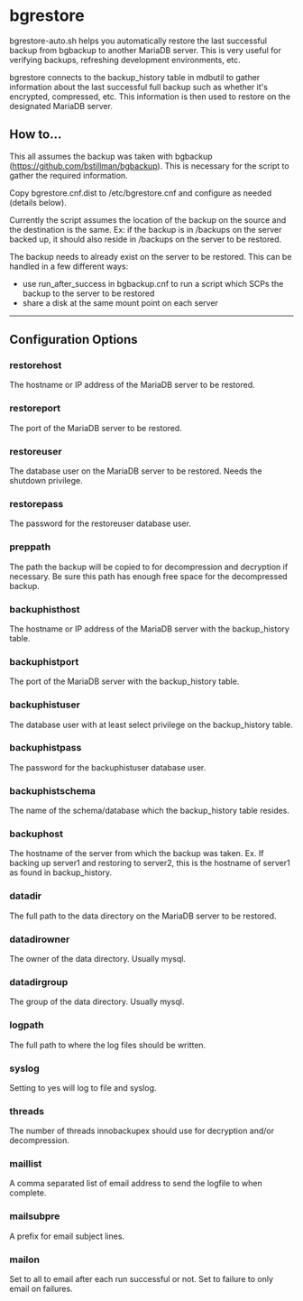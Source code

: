 # bgrestore

bgrestore-auto.sh helps you automatically restore the last successful backup from bgbackup to another MariaDB server. This is very useful for verifying backups, refreshing development environments, etc. 

bgrestore connects to the backup_history table in mdbutil to gather information about the last successful full backup such as whether it's encrypted, compressed, etc. This information is then used to restore on the designated MariaDB server. 


## How to...

This all assumes the backup was taken with bgbackup (https://github.com/bstillman/bgbackup). This is necessary for the script to gather the required information. 

Copy bgrestore.cnf.dist to /etc/bgrestore.cnf and configure as needed (details below). 

Currently the script assumes the location of the backup on the source and the destination is the same. Ex: if the backup is in /backups on the server backed up, it should also reside in /backups on the server to be restored. 

The backup needs to already exist on the server to be restored. This can be handled in a few different ways:
* use run_after_success in bgbackup.cnf to run a script which SCPs the backup to the server to be restored
* share a disk at the same mount point on each server


------------------------------------

## Configuration Options

### restorehost

The hostname or IP address of the MariaDB server to be restored. 

### restoreport

The port of the MariaDB server to be restored. 

### restoreuser

The database user on the MariaDB server to be restored. Needs the shutdown privilege.

### restorepass

The password for the restoreuser database user. 

### preppath

The path the backup will be copied to for decompression and decryption if necessary. Be sure this path has enough free space for the decompressed backup. 

### backuphisthost

The hostname or IP address of the MariaDB server with the backup_history table. 

### backuphistport

The port of the MariaDB server with the backup_history table. 

### backuphistuser

The database user with at least select privilege on the backup_history table. 

### backuphistpass

The password for the backuphistuser database user. 

### backuphistschema

The name of the schema/database which the backup_history table resides. 

### backuphost

The hostname of the server from which the backup was taken. Ex. If backing up server1 and restoring to server2, this is the hostname of server1 as found in backup_history. 

### datadir

The full path to the data directory on the MariaDB server to be restored. 

### datadirowner

The owner of the data directory. Usually mysql. 

### datadirgroup

The group of the data directory. Usually mysql. 

### logpath

The full path to where the log files should be written. 

### syslog

Setting to yes will log to file and syslog.

### threads

The number of threads innobackupex should use for decryption and/or decompression. 

### maillist

A comma separated list of email address to send the logfile to when complete. 

### mailsubpre

A prefix for email subject lines. 

### mailon

Set to all to email after each run successful or not. Set to failure to only email on failures. 
